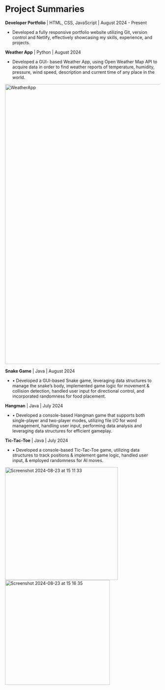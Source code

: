 # Project Summaries

**Developer Portfolio** | HTML, CSS, JavaScript | August 2024 - Present
- Developed a fully responsive portfolio website utilizing Git, version control and Netlify, effectively showcasing my skills, experience, and projects.
  
**Weather App** | Python | August 2024
- Developed a GUI- based Weather App, using Open Weather Map API to acquire data in order to find weather reports of temperature, humidity, pressure, wind speed, description and current time of any place in the world.
<img width="911" alt="WeatherApp" src="https://github.com/user-attachments/assets/83ba1a5d-e87f-4a23-990a-193b8906368c">
 
**Snake Game** | Java | August 2024
- •	Developed a GUI-based Snake game, leveraging data structures to manage the snake’s body, implemented game logic for movement & collision detection, handled user input for directional control, and incorporated randomness for food placement.

**Hangman** | Java | July 2024
- •	Developed a console-based Hangman game that supports both single-player and two-player modes, utilizing file I/O for word management, handling user input, performing data analysis and leveraging data structures for efficient gameplay.

**Tic-Tac-Toe** | Java | July 2024
- •	Developed a console-based Tic-Tac-Toe game, utilizing data structures to track positions & implement game logic, handled user input, & employed randomness for AI moves.

<img width="367" alt="Screenshot 2024-08-23 at 15 11 33" src="https://github.com/user-attachments/assets/730d2af6-34d0-49b6-b930-b568b23f3223"> <img width="341" alt="Screenshot 2024-08-23 at 15 16 35" src="https://github.com/user-attachments/assets/064b3bba-157b-4da4-aeb1-51c498bd42f4">





